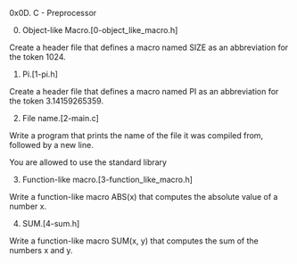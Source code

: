 0x0D. C - Preprocessor


0. Object-like Macro.[0-object_like_macro.h]

Create a header file that defines a macro named SIZE as an abbreviation for the token 1024.


1. Pi.[1-pi.h]

Create a header file that defines a macro named PI as an abbreviation for the token 3.14159265359.


2. File name.[2-main.c]

Write a program that prints the name of the file it was compiled from, followed by a new line.

You are allowed to use the standard library


3. Function-like macro.[3-function_like_macro.h]

Write a function-like macro ABS(x) that computes the absolute value of a number x.


4. SUM.[4-sum.h]

Write a function-like macro SUM(x, y) that computes the sum of the numbers x and y.
